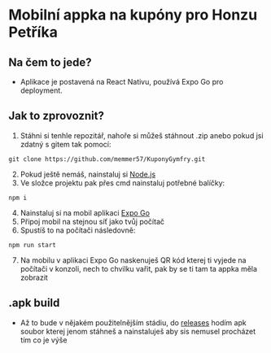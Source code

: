 # Mobilní appka na kupóny pro Honzu Petříka

## Na čem to jede?

- Aplikace je postavená na React Nativu, používá Expo Go pro deployment.

## Jak to zprovoznit?

1. Stáhni si tenhle repozitář, nahoře si můžeš stáhnout .zip anebo pokud jsi zdatný s gitem tak pomocí:

```
git clone https://github.com/memmer57/KuponyGymfry.git
```

2. Pokud ještě nemáš, nainstaluj si [Node.js](https://nodejs.org/en/download)
3. Ve složce projektu pak přes cmd nainstaluj potřebné balíčky:

```
npm i
```

4. Nainstaluj si na mobil aplikaci [Expo Go](https://play.google.com/store/apps/details?id=host.exp.exponent&hl=cs&gl=US)
5. Připoj mobil na stejnou síť jako tvůj počítač
6. Spustíš to na počítači následovně:

```
npm run start
```

7. Na mobilu v aplikaci Expo Go naskenuješ QR kód kterej ti vyjede na počítači v konzoli, nech to chvilku vařit, pak by se ti tam ta appka měla zobrazit

## .apk build

- Až to bude v nějakém použitelnějším stádiu, do [releases](https://github.com/memmer57/KuponyGymfry/releases) hodím apk soubor kterej jenom stáhneš a nainstaluješ aby sis nemusel procházet tím co je výše
